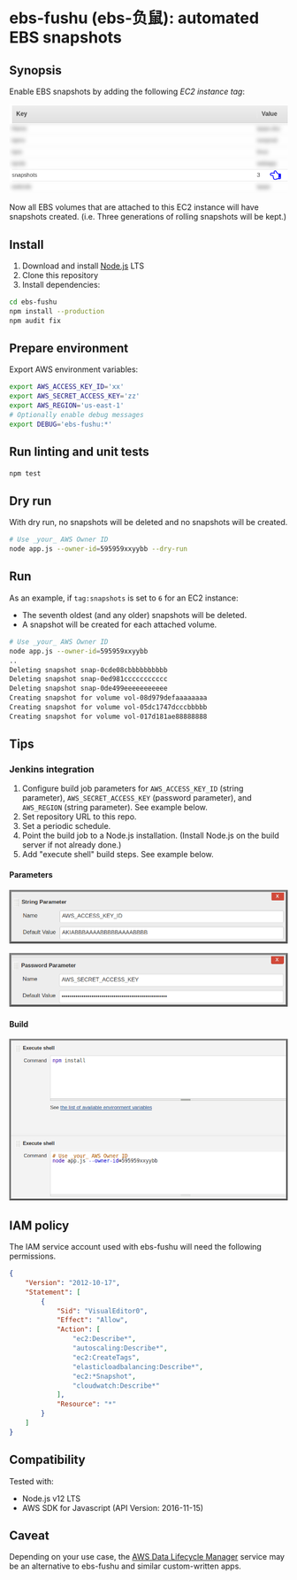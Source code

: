 # ebs-fushu (ebs-负鼠): automated EBS snapshots

## Synopsis

Enable EBS snapshots by adding the following *EC2 instance tag*:

![Screenshot](/README.md-img/aws-insttag.png?raw=true)

Now all EBS volumes that are attached to this EC2 instance will have snapshots created. (i.e. Three generations of rolling snapshots will be kept.)

## Install

1. Download and install [Node.js](https://nodejs.org/) LTS
2. Clone this repository
3. Install dependencies:

```bash
cd ebs-fushu
npm install --production
npm audit fix
```

## Prepare environment

Export AWS environment variables:

```bash
export AWS_ACCESS_KEY_ID='xx'
export AWS_SECRET_ACCESS_KEY='zz'
export AWS_REGION='us-east-1'
# Optionally enable debug messages
export DEBUG='ebs-fushu:*'
```

## Run linting and unit tests

```bash
npm test
```

## Dry run

With dry run, no snapshots will be deleted and no snapshots will be created.

```bash
# Use _your_ AWS Owner ID
node app.js --owner-id=595959xxyybb --dry-run
```

## Run

As an example, if `tag:snapshots` is set to `6` for an EC2 instance:
* The seventh oldest (and any older) snapshots will be deleted.
* A snapshot will be created for each attached volume.

```bash
# Use _your_ AWS Owner ID
node app.js --owner-id=595959xxyybb
..
Deleting snapshot snap-0cde08cbbbbbbbbbb
Deleting snapshot snap-0ed981ccccccccccc
Deleting snapshot snap-0de499eeeeeeeeeee
Creating snapshot for volume vol-08d979defaaaaaaaa
Creating snapshot for volume vol-05dc1747dcccbbbbb
Creating snapshot for volume vol-017d181ae88888888
```

## Tips

### Jenkins integration

1. Configure build job parameters for `AWS_ACCESS_KEY_ID` (string parameter), `AWS_SECRET_ACCESS_KEY` (password parameter), and `AWS_REGION` (string parameter). See example below.
2. Set repository URL to this repo.
3. Set a periodic schedule.
4. Point the build job to a Node.js installation. (Install Node.js on the build server if not already done.)
5. Add "execute shell" build steps. See example below.

#### Parameters

![Screenshot](/README.md-img/jenkins-parm-accesskey.png?raw=true)

![Screenshot](/README.md-img/jenkins-parm-secret.png?raw=true)

#### Build

![Screenshot](/README.md-img/jenkins-execshell.png?raw=true)

## IAM policy

The IAM service account used with ebs-fushu will need the following permissions.
```json
{
    "Version": "2012-10-17",
    "Statement": [
        {
            "Sid": "VisualEditor0",
            "Effect": "Allow",
            "Action": [
                "ec2:Describe*",
                "autoscaling:Describe*",
                "ec2:CreateTags",
                "elasticloadbalancing:Describe*",
                "ec2:*Snapshot",
                "cloudwatch:Describe*"
            ],
            "Resource": "*"
        }
    ]
}
```

## Compatibility

Tested with:

- Node.js v12 LTS
- AWS SDK for Javascript (API Version: 2016-11-15)

## Caveat

Depending on your use case, the [AWS Data Lifecycle Manager](https://aws.amazon.com/about-aws/whats-new/2018/07/introducing-amazon-data-lifecycle-manager-for-ebs-snapshots/) service may be an alternative to ebs-fushu and similar custom-written apps.

